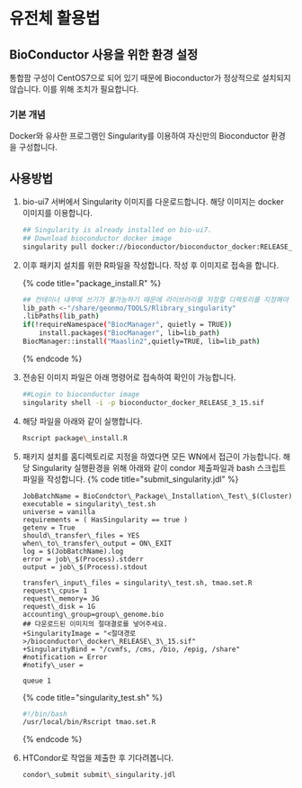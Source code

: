 # 유전체 활용법

## BioConductor 사용을 위한 환경 설정

통합팜 구성이 CentOS7으로 되어 있기 때문에 Bioconductor가 정상적으로 설치되지 않습니다. 이를 위해 조치가 필요합니다.

### 기본 개념

Docker와 유사한 프로그램인 Singularity를 이용하여 자신만의 Bioconductor 환경을 구성합니다.

## 사용방법

1. bio-ui7 서버에서 Singularity 이미지를 다운로드합니다. 해당 이미지는 docker 이미지를 이용합니다.
   ```bash
   ## Singularity is already installed on bio-ui7.
   ## Download bioconductor docker image
   singularity pull docker://bioconductor/bioconductor_docker:RELEASE_3_15
   ```

2. 이후 패키지 설치를 위한 R파일을 작성합니다. 작성 후 이미지로 접속을 합니다.

   {% code title="package_install.R" %} 

   ```bash
   ## 컨테이너 내부에 쓰기가 불가능하기 때문에 라이브러리를 저장할 디렉토리를 지정해야 합니다.
   lib_path <-"/share/geonmo/TOOLS/Rlibrary_singularity"
   .libPaths(lib_path)
   if(!requireNamespace("BiocManager", quietly = TRUE))
       install.packages("BiocManager", lib=lib_path)
   BiocManager::install("Maaslin2",quietly=TRUE, lib=lib_path)
   ```

   {% endcode %}

3. 전송된 이미지 파일은 아래 명령어로 접속하여 확인이 가능합니다.
   ```bash
   ##Login to bioconductor image
   singularity shell -i -p bioconductor_docker_RELEASE_3_15.sif
   ```

4. 해당 파일을 아래와 같이 실행합니다.
   ```bash
   Rscript package\_install.R
   ```

5. 패키지 설치를 홈디렉토리로 지정을 하였다면 모든 WN에서 접근이 가능합니다. 해당 Singularity 실행환경을 위해 아래와 같이 condor 제출파일과 bash 스크립트 파일을 작성합니다.
   {% code title="submit\_singularity.jdl" %}

   ```
   JobBatchName = BioCondctor\_Package\_Installation\_Test\_$(Cluster)
   executable = singularity\_test.sh
   universe = vanilla
   requirements = ( HasSingularity == true )
   getenv = True
   should\_transfer\_files = YES
   when\_to\_transfer\_output = ON\_EXIT
   log = $(JobBatchName).log
   error = job\_$(Process).stderr
   output = job\_$(Process).stdout
   
   transfer\_input\_files = singularity\_test.sh, tmao.set.R
   request\_cpus= 1
   request\_memory= 3G
   request\_disk = 1G
   accounting\_group=group\_genome.bio
   ## 다운로드된 이미지의 절대결로를 넣어주세요.
   +SingularityImage = "<절대경로>/bioconductor\_docker\_RELEASE\_3\_15.sif"
   +SingularityBind = "/cvmfs, /cms, /bio, /epig, /share"
   #notification = Error
   #notify\_user =
   
   queue 1
   ```

   {% code title="singularity\_test.sh" %}
   ```bash
   #!/bin/bash
   /usr/local/bin/Rscript tmao.set.R
   ```

   {% endcode %}

5. HTCondor로 작업을 제출한 후 기다려봅니다.
   ```bash
   condor\_submit submit\_singularity.jdl
   ```

   

